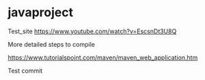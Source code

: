 # javaproject
Test_site
https://www.youtube.com/watch?v=EscsnDt3U8Q



More detailed steps to compile 

https://www.tutorialspoint.com/maven/maven_web_application.htm


Test commit 
